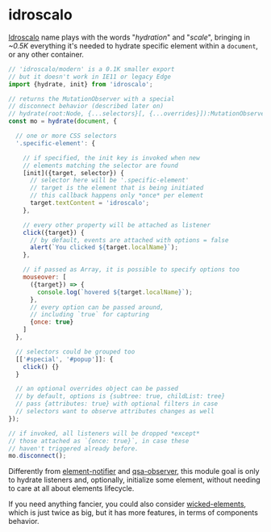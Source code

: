 # idroscalo

[Idroscalo](https://en.wikipedia.org/wiki/Idroscalo) name plays with the words "*hydration*" and "*scale*", bringing in *~0.5K* everything it's needed to hydrate specific element within a `document`, or any other container.

```js
// 'idroscalo/modern' is a 0.1K smaller export
// but it doesn't work in IE11 or legacy Edge
import {hydrate, init} from 'idroscalo';

// returns the MutationObserver with a special
// disconnect behavior (described later on)
// hydrate(root:Node, {...selectors}[, {...overrides}]):MutationObserver
const mo = hydrate(document, {

  // one or more CSS selectors
  '.specific-element': {

    // if specified, the init key is invoked when new
    // elements matching the selector are found
    [init]({target, selector}) {
      // selector here will be '.specific-element'
      // target is the element that is being initiated
      // this callback happens only *once* per element
      target.textContent = 'idroscalo';
    },

    // every other property will be attached as listener
    click({target}) {
      // by default, events are attached with options = false
      alert(`You clicked ${target.localName}`);
    },

    // if passed as Array, it is possible to specify options too
    mouseover: [
      ({target}) => {
        console.log(`hovered ${target.localName}`);
      },
      // every option can be passed around,
      // including `true` for capturing
      {once: true}
    ]
  },

  // selectors could be grouped too
  [['#special', '#popup']]: {
    click() {}
  }

  // an optional overrides object can be passed
  // by default, options is {subtree: true, childList: tree}
  // pass {attributes: true} with optional filters in case
  // selectors want to observe attributes changes as well
});

// if invoked, all listeners will be dropped *except*
// those attached as `{once: true}`, in case these
// haven't triggered already before.
mo.disconnect();
```

Differently from [element-notifier](https://github.com/WebReflection/element-notifier#readme) and [qsa-observer](https://github.com/WebReflection/qsa-observer#readme), this module goal is only to hydrate listeners and, optionally, initialize some element, without needing to care at all about elements lifecycle.

If you need anything fancier, you could also consider [wicked-elements](https://github.com/WebReflection/wicked-elements#readme), which is just twice as big, but it has more features, in terms of components behavior.
